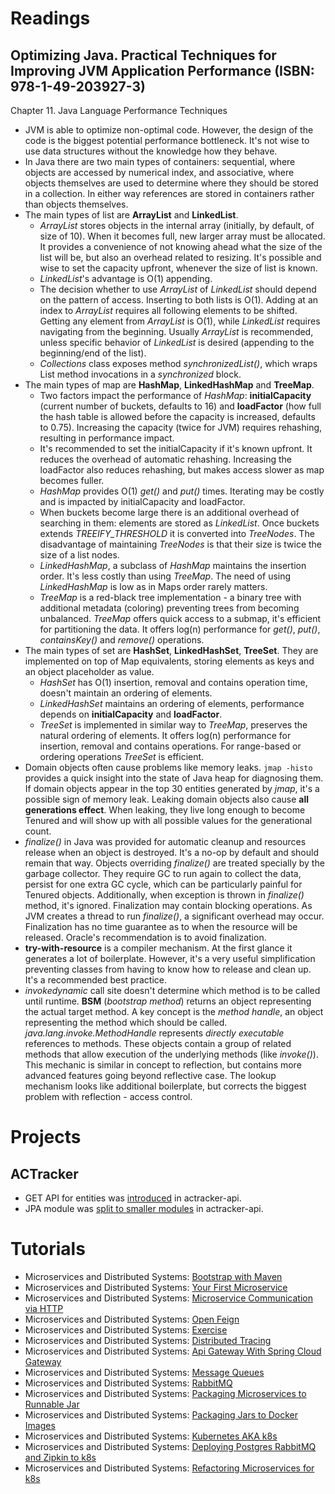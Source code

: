 # Readings

## Optimizing Java. Practical Techniques for Improving JVM Application Performance (ISBN: 978-1-49-203927-3)

Chapter 11. Java Language Performance Techniques

- JVM is able to optimize non-optimal code. However, the design of the code is the biggest potential performance
  bottleneck. It's not wise to use data structures without the knowledge how they behave.
- In Java there are two main types of containers: sequential, where objects are accessed by numerical index, and
  associative, where objects themselves are used to determine where they should be stored in a collection. In either way
  references are stored in containers rather than objects themselves.
- The main types of list are __ArrayList__ and __LinkedList__.
    - _ArrayList_ stores objects in the internal array (initially, by default, of size of 10). When it becomes full, new
      larger array must be allocated. It provides a convenience of not knowing ahead what the size of the list will be,
      but also an overhead related to resizing. It's possible and wise to set the capacity upfront, whenever the size of
      list is known.
    - _LinkedList_'s advantage is O(1) appending.
    - The decision whether to use _ArrayList_ of _LinkedList_ should depend on the pattern of access. Inserting to both
      lists is O(1). Adding at an index to _ArrayList_ requires all following elements to be shifted. Getting any
      element from _ArrayList_ is O(1), while _LinkedList_ requires navigating from the beginning. Usually _ArrayList_
      is recommended, unless specific behavior of _LinkedList_ is desired (appending to the beginning/end of the list).
    - _Collections_ class exposes method _synchronizedList()_, which wraps List method invocations in a _synchronized_
      block.
- The main types of map are __HashMap__, __LinkedHashMap__ and __TreeMap__.
    - Two factors impact the performance of _HashMap_: __initialCapacity__ (current number of buckets, defaults to 16)
      and __loadFactor__ (how full the hash table is allowed before the capacity is increased, defaults to 0.75).
      Increasing
      the capacity (twice for JVM) requires rehashing, resulting in performance impact.
    - It's recommended to set the initialCapacity if it's known upfront. It reduces the overhead of automatic rehashing.
      Increasing the loadFactor also reduces rehashing, but makes access slower as map becomes fuller.
    - _HashMap_ provides O(1) _get()_ and _put()_ times. Iterating may be costly and is impacted by initialCapacity and
      loadFactor.
    - When buckets become large there is an additional overhead of searching in them: elements are stored as
      _LinkedList_. Once buckets extends _TREEIFY_THRESHOLD_ it is converted into _TreeNodes_. The disadvantage of
      maintaining _TreeNodes_ is that their size is twice the size of a list nodes.
    - _LinkedHashMap_, a subclass of _HashMap_ maintains the insertion order. It's less costly than using _TreeMap_. The
      need of using _LinkedHashMap_ is low as in Maps order rarely matters.
    - _TreeMap_ is a red-black tree implementation - a binary tree with additional metadata (coloring) preventing trees
      from becoming unbalanced. _TreeMap_ offers quick access to a submap, it's efficient for partitioning the data. It
      offers log(n) performance for _get()_, _put()_, _containsKey()_ and _remove()_ operations.
- The main types of set are __HashSet__, __LinkedHashSet__, __TreeSet__. They are implemented on top of Map equivalents,
  storing elements as keys and an object placeholder as value.
    - _HashSet_ has O(1) insertion, removal and contains operation time, doesn't maintain an ordering of elements.
    - _LinkedHashSet_ maintains an ordering of elements, performance depends on __initialCapacity__ and __loadFactor__.
    - _TreeSet_ is implemented in similar way to _TreeMap_, preserves the natural ordering of elements. It offers log(n)
      performance for insertion, removal and contains operations. For range-based or ordering operations _TreeSet_ is
      efficient.
- Domain objects often cause problems like memory leaks. `jmap -histo` provides a quick insight into the state of Java
  heap for diagnosing them. If domain objects appear in the top 30 entities generated by _jmap_, it's a possible sign of
  memory leak. Leaking domain objects also cause __all generations effect__. When leaking, they live long enough to
  become Tenured and will show up with all possible values for the generational count.
- _finalize()_ in Java was provided for automatic cleanup and resources release when an object is destroyed. It's a
  no-op by default and should remain that way. Objects overriding _finalize()_ are treated specially by the garbage
  collector. They require GC to run again to collect the data, persist for one extra GC cycle, which can be particularly
  painful for Tenured objects. Additionally, when exception is thrown in _finalize()_ method, it's ignored. Finalization
  may contain blocking operations. As JVM creates a thread to run _finalize()_, a significant overhead may occur.
  Finalization has no time guarantee as to when the resource will be released. Oracle's recommendation is to avoid
  finalization.
- __try-with-resource__ is a compiler mechanism. At the first glance it generates a lot of boilerplate. However, it's a
  very useful simplification preventing classes from having to know how to release and clean up. It's a recommended best
  practice.
- _invokedynamic_ call site doesn't determine which method is to be called until runtime. __BSM__ (_bootstrap method_)
  returns an object representing the actual target method. A key concept is the _method handle_, an object representing
  the method which should be called. _java.lang.invoke.MethodHandle_ represents _directly executable_ references to
  methods. These objects contain a group of related methods that allow execution of the underlying methods (like
  _invoke()_). This mechanic is similar in concept to reflection, but contains more advanced features going beyond
  reflective case. The lookup mechanism looks like additional boilerplate, but corrects the biggest problem with
  reflection - access control.

# Projects

## ACTracker

- GET API for entities was [introduced](https://github.com/marcinciapa/actracker-api/pull/161) in actracker-api.
- JPA module was [split to smaller modules](https://github.com/marcinciapa/actracker-api/pull/163) in actracker-api.

# Tutorials

- Microservices and Distributed Systems: [Bootstrap with Maven](https://github.com/marcinciapa/tutorials/pull/10)
- Microservices and Distributed Systems: [Your First Microservice](https://github.com/marcinciapa/tutorials/pull/11)
- Microservices and Distributed Systems:
  [Microservice Communication via HTTP](https://github.com/marcinciapa/tutorials/pull/12)
- Microservices and Distributed Systems: [Open Feign](https://github.com/marcinciapa/tutorials/pull/14)
- Microservices and Distributed Systems: [Exercise](https://github.com/marcinciapa/tutorials/pull/16)
- Microservices and Distributed Systems: [Distributed Tracing](https://github.com/marcinciapa/tutorials/pull/17)
- Microservices and Distributed Systems:
  [Api Gateway With Spring Cloud Gateway](https://github.com/marcinciapa/tutorials/pull/18)
- Microservices and Distributed Systems: [Message Queues](https://github.com/marcinciapa/tutorials/pull/19)
- Microservices and Distributed Systems: [RabbitMQ](https://github.com/marcinciapa/tutorials/pull/20)
- Microservices and Distributed Systems:
  [Packaging Microservices to Runnable Jar](https://github.com/marcinciapa/tutorials/pull/21)
- Microservices and Distributed Systems:
  [Packaging Jars to Docker Images](https://github.com/marcinciapa/tutorials/pull/22)
- Microservices and Distributed Systems: [Kubernetes AKA k8s](https://github.com/marcinciapa/tutorials/pull/23)
- Microservices and Distributed Systems:
  [Deploying Postgres RabbitMQ and Zipkin to k8s](https://github.com/marcinciapa/tutorials/pull/24)
- Microservices and Distributed Systems:
  [Refactoring Microservices for k8s](https://github.com/marcinciapa/tutorials/pull/25)